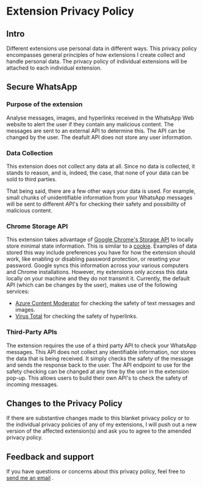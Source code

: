 # Extension Privacy Policy

## Intro

Different extensions use personal data in different ways. This privacy policy encompasses general principles of how extensions I create collect and handle personal data. The privacy policy of individual extensions will be attached to each individual extension.

## Secure WhatsApp
### Purpose of the extension
Analyse messages, images, and hyperlinks received in the WhatsApp Web website to alert the user if they contain any malicious content. The messages are sent to an external API to determine this. The API can be changed by the user. The deafult API does not store any user information.

### Data Collection

This extension does not collect any data at all. Since no data is collected, it stands to reason, and is, indeed, the case, that none of your data can be sold to third parties.

That being said, there are a few other ways your data is used. For example, small chunks of unidentifiable information from your WhatsApp messages will be sent to different API's for checking their safety and possibility of malicious content.

### Chrome Storage API

This extension takes advantage of [Google Chrome's Storage API](https://developers.chrome.com/extensions/storage) to locally store minimal state information. This is similar to a [cookie](https://developer.mozilla.org/en-US/docs/Web/HTTP/Cookies). Examples of data stored this way include preferences you have for how the extension should work, like enabling or disabling password protection, or reseting your password. Google syncs this information across your various computers and Chrome installations. However, my extensions only access this data locally on your machine and they do not transmit it. 
Currently, the default API (which can be changes by the user), makes use of the following services:
- [Azure Content Moderator](https://learn.microsoft.com/en-us/azure/ai-services/content-moderator/overview) for checking the safety of text messages and images.
- [Virus Total](https://www.virustotal.com/gui/home/upload) for checking the safety of hyperlinks.

### Third-Party APIs

The extension requires the use of a third party API to check your WhatsApp messages. This API does not collect any identifiable information, nor stores the data that is being received. It simply checks the safety of the message and sends the response back to the user. 
The API endpoint to use for the safety checking can be changed at any time by the user in the extension pop-up. This allows users to build their own API's to check the safety of incoming messages.

## Changes to the Privacy Policy

If there are substantive changes made to this blanket privacy policy or to the individual privacy policies of any of my extensions, I will push out a new version of the affected extension(s) and ask you to agree to the amended privacy policy.

## Feedback and support
If you have questions or concerns about this privacy policy, feel free to [send me an email](mailto:mateusz.alicante@gmail.com) .
